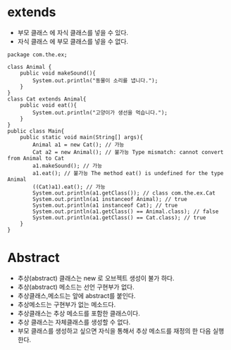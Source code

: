 # extends
- 부모 클래스 에 자식 클래스를 넣을 수 있다.
- 자식 클래스 에 부모 클래스를 넣을 수 없다.
```
package com.the.ex;

class Animal {
    public void makeSound(){
        System.out.println("동물이 소리를 냅니다.");
    }
}
class Cat extends Animal{
    public void eat(){
        System.out.println("고양이가 생선을 먹습니다.");
    }
}
public class Main{
    public static void main(String[] args){
        Animal a1 = new Cat(); // 가능
        Cat a2 = new Animal(); // 불가능 Type mismatch: cannot convert from Animal to Cat
        a1.makeSound(); // 가능
        a1.eat(); // 불가능 The method eat() is undefined for the type Animal
        ((Cat)a1).eat(); // 가능
		System.out.println(a1.getClass()); // class com.the.ex.Cat
        System.out.println(a1 instanceof Animal); // true
        System.out.println(a1 instanceof Cat); // true
        System.out.println(a1.getClass() == Animal.class); // false
        System.out.println(a1.getClass() == Cat.class); // true
    }
}
```
# Abstract
- 추상(abstract) 클래스는 new 로 오브젝트 생성이 불가 하다.
- 추상(abstract) 메소드는 선언 구현부가 없다.
- 추상클래스,메소드는 앞에 abstract를 붙인다.
- 추상메소드는 구현부가 없는 메소드다.
- 추상클래스는 추상 메소드를 포함한 클래스이다.
- 추상 클래스는 자체클래스를 생성할 수 없다.
- 부모 클래스를 생성하고 싶으면 자식을 통해서 추상 메소드를 재정의 한 다음 실행한다.
